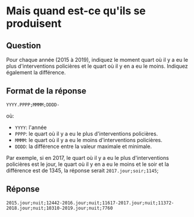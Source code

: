 # Mais quand est-ce qu'ils se produisent

## Question

Pour chaque année (2015 à 2019), indiquez le moment quart où il y a eu le plus d'interventions policières et le quart où il y en a eu le moins. Indiquez également la différence.

## Format de la réponse

`YYYY.PPPP;MMMM;DDDD-`

où:

- `YYYY`: l'année
- `PPPP`: le quart où il y a eu le plus d'interventions policières.
- `MMMM`: le quart où il y a eu le moins d'interventions policières.
- `DDDD`: la différence entre la valeur maximale et minimale.

Par exemple, si en 2017, le quart où il y a eu le plus d'interventions policières est le jour, le quart où il y en a eu le moins et le soir et la différence est de 1345, la réponse serait `2017.jour;soir;1145`;

## Réponse

`2015.jour;nuit;12442-2016.jour;nuit;11617-2017.jour;nuit;11372-2018.jour;nuit;10310-2019.jour;nuit;7760`
